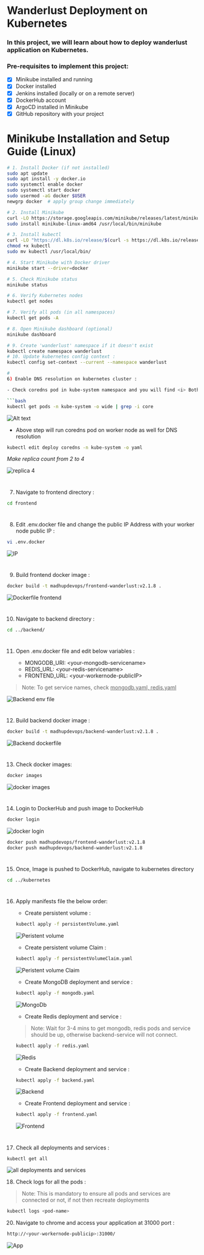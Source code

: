 # Wanderlust Deployment on Kubernetes

### In this project, we will learn about how to deploy wanderlust application on Kubernetes.

### Pre-requisites to implement this project:

- [x] Minikube installed and running
- [x] Docker installed
- [x] Jenkins installed (locally or on a remote server)
- [x] DockerHub account
- [x] ArgoCD installed in Minikube
- [x] GitHub repository with your project
# Minikube Installation and Setup Guide (Linux)

```bash
# 1. Install Docker (if not installed)
sudo apt update
sudo apt install -y docker.io
sudo systemctl enable docker
sudo systemctl start docker
sudo usermod -aG docker $USER
newgrp docker  # apply group change immediately

# 2. Install Minikube
curl -LO https://storage.googleapis.com/minikube/releases/latest/minikube-linux-amd64
sudo install minikube-linux-amd64 /usr/local/bin/minikube

# 3. Install kubectl
curl -LO "https://dl.k8s.io/release/$(curl -s https://dl.k8s.io/release/stable.txt)/bin/linux/amd64/kubectl"
chmod +x kubectl
sudo mv kubectl /usr/local/bin/

# 4. Start Minikube with Docker driver
minikube start --driver=docker

# 5. Check Minikube status
minikube status

# 6. Verify Kubernetes nodes
kubectl get nodes

# 7. Verify all pods (in all namespaces)
kubectl get pods -A

# 8. Open Minikube dashboard (optional)
minikube dashboard

# 9. Create 'wanderlust' namespace if it doesn't exist
kubectl create namespace wanderlust
# 10. Update kubernetes config context : 
kubectl config set-context --current --namespace wanderlust

#
6) Enable DNS resolution on kubernetes cluster :

- Check coredns pod in kube-system namespace and you will find <i> Both coredns pods are running on master node </i>

```bash
kubectl get pods -n kube-system -o wide | grep -i core
```
![Alt text](https://github.com/DevMadhup/wanderlust/blob/devops/kubernetes/assets/get-coredns.png)

- Above step will run coredns pod on worker node as well for DNS resolution

```bash
kubectl edit deploy coredns -n kube-system -o yaml
```
<i> Make replica count from 2 to 4 </i>

![replica 4](https://github.com/DevMadhup/wanderlust/blob/devops/kubernetes/assets/edit-coredns.png)

#
7) Navigate to frontend directory :
```bash
cd frontend
```

#
8) Edit .env.docker file and change the public IP Address with your worker node public IP :
```bash
vi .env.docker
```
![IP](https://github.com/DevMadhup/wanderlust/blob/devops/kubernetes/assets/frontend.env.docker.png)

#
9) Build frontend docker image : 
```bash
docker build -t madhupdevops/frontend-wanderlust:v2.1.8 .
```
![Dockerfile frontend](https://github.com/DevMadhup/wanderlust/blob/devops/kubernetes/assets/docker%20frontend%20build.png)

#
10) Navigate to backend directory :
```bash
cd ../backend/
```

#
11) Open .env.docker file and edit below variables : 

    - MONGODB_URI: \<your-mongodb-servicename>
    - REDIS_URL: \<your-redis-servicename>
    - FRONTEND_URL: \<your-workernode-publicIP>

> Note: To get service names, check <u>mongodb.yaml, redis.yaml</u>

![Backend env file](https://github.com/DevMadhup/wanderlust/blob/devops/kubernetes/assets/backend.env.docker.png)

#
12) Build backend docker image : 
```bash
docker build -t madhupdevops/backend-wanderlust:v2.1.8 .
```
![Backend dockerfile](https://github.com/DevMadhup/wanderlust/blob/devops/kubernetes/assets/docker%20backend%20build.png)

#
13) Check docker images:
```bash
docker images
```
![docker images](https://github.com/DevMadhup/wanderlust/blob/devops/kubernetes/assets/docker%20images.png)

#
14) Login to DockerHub and push image to DockerHub
```bash
docker login
```
![docker login](https://github.com/DevMadhup/wanderlust/blob/devops/kubernetes/assets/docker%20login.png)

```bash
docker push madhupdevops/frontend-wanderlust:v2.1.8
docker push madhupdevops/backend-wanderlust:v2.1.8
```

#
15) Once, Image is pushed to DockerHub, navigate to kubernetes directory
```bash
cd ../kubernetes
```

#
16) Apply manifests file the below order:

    - Create persistent volume :
    ```bash
    kubectl apply -f persistentVolume.yaml 
    ```
    ![Peristent volume](https://github.com/DevMadhup/wanderlust/blob/devops/kubernetes/assets/pv.png)

    - Create persistent volume Claim :
    ```bash
    kubectl apply -f persistentVolumeClaim.yaml 
    ```
    ![Peristent volume Claim](https://github.com/DevMadhup/wanderlust/blob/devops/kubernetes/assets/pvc.png)

    - Create MongoDB deployment and service :
    ```bash
    kubectl apply -f mongodb.yaml 
    ```
    ![MongoDb](https://github.com/DevMadhup/wanderlust/blob/devops/kubernetes/assets/mongo.png)

    - Create Redis deployment and service :
    > Note: Wait for 3-4 mins to get mongodb, redis pods and service should be up, otherwise backend-service will not connect.
    ```bash
    kubectl apply -f redis.yaml 
    ```
    ![Redis](https://github.com/DevMadhup/wanderlust/blob/devops/kubernetes/assets/redis.png)

    - Create Backend deployment and service :
    ```bash
    kubectl apply -f backend.yaml 
    ```
    ![Backend](https://github.com/DevMadhup/wanderlust/blob/devops/kubernetes/assets/backend.png)

    - Create Frontend deployment and service :
    ```bash
    kubectl apply -f frontend.yaml
    ```
    ![Frontend](https://github.com/DevMadhup/wanderlust/blob/devops/kubernetes/assets/frontend.png)

#
17)  Check all deployments and services :
```bash 
kubectl get all
```
![all deployments and services](https://github.com/DevMadhup/wanderlust/blob/devops/kubernetes/assets/all-deps.png)

18) Check logs for all the pods :
> Note: This is mandatory to ensure all pods and services are connected or not, if not then recreate deployments
```bash
kubectl logs <pod-name>
```

20) Navigate to chrome and access your application at 31000 port :
```bash
http://<your-workernode-publicip>:31000/
```
![App](https://github.com/DevMadhup/wanderlust/blob/devops/kubernetes/assets/app.png)

#

